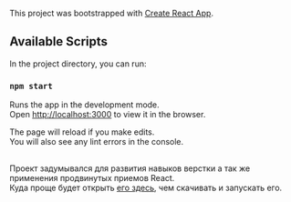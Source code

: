 This project was bootstrapped with [Create React App](https://github.com/facebook/create-react-app).

## Available Scripts

In the project directory, you can run:

### `npm start`

Runs the app in the development mode.<br />
Open [http://localhost:3000](http://localhost:3000) to view it in the browser.

The page will reload if you make edits.<br />
You will also see any lint errors in the console.
##  

 
Проект задумывался для развития навыков верстки а так же применения продвинутых приемов React.  
Куда проще будет открыть [его здесь](https://quizzical-hugle-b8e933.netlify.com/), чем скачивать и запускать его.
 
